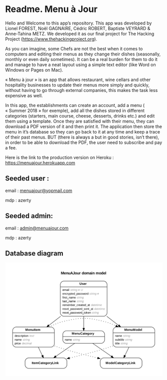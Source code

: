 # Readme. Menu à Jour


Hello and Welcome to this app’s repository. 
This app was developed by Lionel FOREST, Noël GAGNAIRE, Cédric ROBERT, Baptiste VEYRARD & Anne-Tahina METZ. 
We developed it as our final project for The Hacking Project (https://www.thehackingproject.org).

As you can imagine, some Chefs are not the best when it comes to computers and editing their menus as they change their dishes (seasonally, monthly or even daily sometimes). It can be a real burden for them to do it and manage to have a neat layout using a simple text editor (like Word on Windows or Pages on Mac).

« Menu à jour » is an app that allows restaurant, wine cellars and other hospitality businesses to update their menus more simply and quickly, without having to go through external companies, this makes the task less expensive as well. 

In this app, the establishments can create an account, add a menu ( « Summer 2018 » for exemple), add all the dishes stored in different categories (starters, main course, cheese, desserts, drinks etc.) and edit them using a template. Once they are satisfied with their menu, they can download a PDF version of it and then print it. The application then store the menu in it’s database so they can go back to it at any time and keep a trace of their past menus. 
BUT (there is always a but in good stories, isn’t there), in order to be able to download the PDF, the user need to subscribe and pay a fee. 


Here is the link to the production version on Heroku : https://menuajour.herokuapp.com 

## Seeded user : 
email : menuajour@yopmail.com

mdp : azerty

## Seeded admin:
email : admin@menuajour.com

mdp : azerty

## Database diagram

![alt text](./app/assets/images/db_diagram.png?raw=true "DB Diagram")


